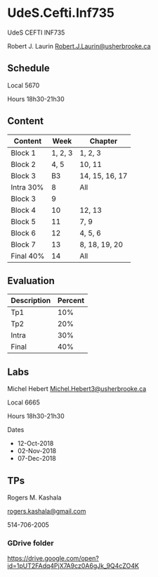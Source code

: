 # UdeS.Cefti.Inf735
UdeS CEFTI INF735

Robert J. Laurin
Robert.J.Laurin@usherbrooke.ca

## Schedule

Local
5670

Hours
18h30-21h30

## Content

| Content   | Week       | Chapter        |
| --------- | ---------- | -------------- |
| Block 1   | 1, 2, 3    | 1, 2, 3        |
| Block 2   | 4, 5       | 10, 11         |
| Block 3   | B3         | 14, 15, 16, 17 |
| Intra 30% | 8          | All            |
| Block 3   | 9          |                |
| Block 4   | 10         | 12, 13         |
| Block 5   | 11         | 7, 9           |
| Block 6   | 12         | 4, 5, 6        |
| Block 7   | 13         | 8, 18, 19, 20  |
| Final 40% | 14         | All            |

## Evaluation

| Description | Percent    |
| ----------- | ---------- |
| Tp1         | 10%        |
| Tp2         | 20%        |
| Intra       | 30%        |
| Final       | 40%        |

## Labs

Michel Hebert
Michel.Hebert3@usherbrooke.ca

Local
6665

Hours
18h30-21h30

Dates
- 12-Oct-2018
- 02-Nov-2018
- 07-Dec-2018

## TPs

Rogers M. Kashala

rogers.kashala@gmail.com

514-706-2005

### GDrive folder

https://drive.google.com/open?id=1pUT2FAdq4PjX7A9cz0A6gJk_9Q4cZO4K


